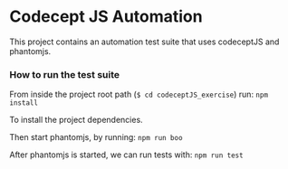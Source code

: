 # Codecept JS Automation

This project contains an automation test suite that uses codeceptJS and phantomjs.

### How to run the test suite

From inside the project root path (```$ cd codeceptJS_exercise```) run:
```npm install```

To install the project dependencies.

Then start phantomjs, by running:
```npm run boo```

After phantomjs is started, we can run tests with:
```npm run test```
